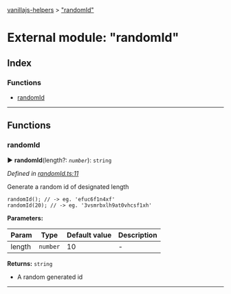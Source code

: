 [vanillajs-helpers](../README.md) > ["randomId"](../modules/_randomid_.md)



# External module: "randomId"

## Index

### Functions

* [randomId](_randomid_.md#randomid)



---
## Functions
<a id="randomid"></a>

###  randomId

► **randomId**(length?: *`number`*): `string`



*Defined in [randomId.ts:11](https://github.com/Tokimon/vanillajs-helpers/blob/d7b5019/randomId.ts#L11)*



Generate a random id of designated length

    randomId(); // -> eg. 'efuc6f1n4xf'
    randomId(20); // -> eg. '3vsmrbxlh9at0vhcsf1xh'


**Parameters:**

| Param | Type | Default value | Description |
| ------ | ------ | ------ | ------ |
| length | `number`  | 10 |   - |





**Returns:** `string`
- A random generated id






___


